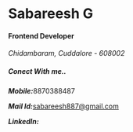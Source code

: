 <body>
      <div class="cont1">
      <h1 id="usr_name">Sabareesh G</h1>
      <h4 id="position">Frontend Developer</h4>
      </div>
      <div class="cont2">
        <address>
          <p>Chidambaram, Cuddalore - 608002</p>
        </address>
        <div class="contact">
          <h5>Conect With me..</h5>
          <p><strong><em>Mobile:</em></strong>8870388487</p>
          <p><strong><em>Mail Id:</em></strong><a href="mailto:sabareesh887@gmail.com">sabareesh887@gmail.com</a></p>
          <p><strong><em>LinkedIn:</em></strong></p>
        </div>
      </div>
  </body>
</html>
